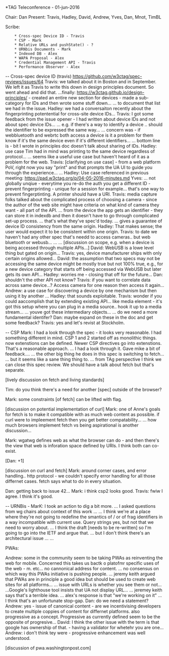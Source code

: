 *TAG Teleconference - 01-jun-2016

Chair: Dan
Present: Travis, Hadley, David, Andrew, Yves, Dan, Mnot, TimBL


Scribe: 

		* Cross-spec Device ID - Travis
		* CSP - Mark
		* Relative URLs and pushState() - ?
		* URNbis Documents - Mark
		* Indexed DB - Alex
		* WAPA Proposal - Alex
		* Credential Management API - Travis
		* Performance Observer - Alex



-- 
Cross-spec device ID (travis) https://github.com/w3ctag/spec-reviews/issues/64
Travis: we talked about it in Boston and in September. We left it as Travis to write this down in design principles document. So went ahead and did that.
...finally: https://w3ctag.github.io/design-principles/ - created an entire new section for devices - made a sub-category for IDs and then wrote some stuff down...
... to document that list we had in the issue.
Hadley: we had a conversaiton recently about the fingerprinting potentential for cross-site device IDs...
Travis: I got some feedback from the issue opener - I had written about device IDs and not about spec device IDs...
... e.g. if there's a way to identify a device .. should the identifier to be expressed the same way...
... concern was - if webbluetooth and webrtc both access a device is it a problem for them know if it's the same device even if it's different identifiers...
... bottom line is - bit I wrote in principles doc doesn't talk about sharing of IDs.
Hadley: use case Tim had in mind was printing to the same device regardless of protocol...
... seems like a useful use case but haven't heard of it as a problem for the web.
Travis: [clarifying on use case] - from a web platform PoV, right now you say "print" and that prompts the UA UI to guide you through the experience... 
... 
Hadley: Use case referenced in previous meeting: https://pad.w3ctag.org/p/04-05-2016-minutes.md
Yves: ... not globally unqiue - everytime you re-do the auth you get a different ID - prevent fingerprinting - unique for a session for example... that's one way to prevent fingerptinting. A printer should have a URI.
Travis: media capture folks talked about the complicated process of choosing a camera - since the author of the web site might have criteria on what kind of camera they want - all part of the API.
... from the device the app gets an identifier - they can store it in indexdb and then it doesn't have to go through complicated set-up process.
... that's what they've spec'd today.
... gives a guarantee of device ID consistency from the same origin.
Hadley: That makes sense; the user would expect it to be consistent within one origin.
Travis: to date we haven't had any other spec that's needd to access cameras.. but web bluetooth or webusb... 
... 
... [discussion on scope, e.g. when a device is being accessed through multiple APIs...]
David: WebUSB is a lowe level thing but gated on origin...
Travis: yes, device manufacturer ships with only certain origins allowed...
David: the assumption that two specs may not be accessing the same device might be mostly true but not 100% true, e.g., for a new device category that starts off being accessed via WebUSB but later gets its own API...
Hadley: worries me - closing that off for the future...
Dan: shouldn't the other API not know?
Travis: if you want to correlate data across same device...? Access camera for one reason then access it again...
Andrew: a use case for discovering a device by one mechanism but then using it by another ...
Hadley: that sounds exploitable.
Travis: wonder if you could aaccomplish that by extending existing API... like media element - it's got this setup where you can plug in a media source.. hook it up to a media stream... 
... youve got these intermediary objects...
... do we need a more fundamental identifer?
Dan: maybe expand on these in the doc and get some feedback?
Travis: yes and let's revist at Stockholm.


--
CSP 
Mark: I had a look through the spec - it looks very reasonable. I had something different in mind. CSP 1 and 2 started off as monolithic things. now extenstions can be defined. Newer CSP directives go into extenstions. That's a reasonable approach.
... I had a look through it. Gave mike a bit of feedback....
... the other big thing he does in this spec is switching to fetch... 
... but it seems like a sane thing thing to.
... from  TAg perspective I think we can close this spec review. We should have a talk about fetch but that's separate.

[lively discussion on fetch and living standards]


Tim: do you think there's a need for another [spec] outside of the browser?

Mark: some constraints [of fetch] can be lifted with flag. 

[discussion on potential implementation of curl]
Mark: one of Anne's goals for fetch is to make it compatible with as much web content as possible. if curl were to impleement fetch then you get better compatability... 
... how much browsers implement fetch vs being aspirational is another discussion...

Mark: wgatwg defines web as what the browser can do - and then there's the view that web is inforation space defined by URIs. I think both can co-exist.

[Dan: +1]

[discussion on curl and fetch]
Mark: around corner cases, and error handling.. http protocol - we couldn't specify error handling for all those differnet cases. fetch says what to do in every situation.

Dan: getting back to issue 42...
Mark: i think csp2 looks good.
Travis: fwiw I agree. I think it's good.

--
URNBis - 
MarK: I took an action to dig a bit more.
... I asked questions from wg chairs about context of this work ...
... I think we're at a place where they're not going to redefine the smantics of / or of frag identifiers in a way incompatible with current use. Query strings yes, but not that we need to worry about.
... I think the draft [needs to be re-written] so I'm going to go into the IETF and argue that.
... but I don't think there's an architectural issue ...
... 

PWAs:
    
Andrew: some in the community seem to be taking PWAs as reinventing the web for mobile. Concerned this takes us bactk o platofmr specific uses of the web - m. etc... no cannonical address for content.
... no consensus on which way this PWAs initiative is pushing people.
... jeremy keith argued that PWAs are in principle a good idea but should be used to create web sites for all platforms...
... issue with URLs is whether you see them or not...
...Google's lighthouse tool insists that UA not display URL...
... jeremey keith says that's a terrible idea.
... alex's response is that "we're working on it"
... I think that's an unfortunate stop-gap.
Dan: do we need a statement?
Andrew: yes - issue of canonical content - are we incentivising developers to create multiple coppies of content for differnet platforms. also progressive as a concept. Progressive as currently defined seem to be the opposite of progresive...
David: I think the other issue with the term is that google has ownership of that. - having a validator for whetehr you are one... 
Andrew: i don't think tey were - progressive enhancement was well understood.

[discussion of pwa.washingtonpost.com]





